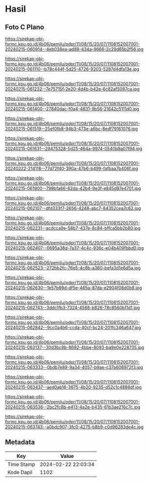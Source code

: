 # Hasil

## Foto C Plano

https://sirekap-obj-formc.kpu.go.id/4b06/pemilu/pdpr/11/08/15/20/07/1108152007001-20240215-060914--4eb038ea-ad89-434a-9666-2c29d65b2f56.jpg

https://sirekap-obj-formc.kpu.go.id/4b06/pemilu/pdpr/11/08/15/20/07/1108152007001-20240215-061110--b78c444f-5d25-4726-9203-5287d4dfa13e.jpg

https://sirekap-obj-formc.kpu.go.id/4b06/pemilu/pdpr/11/08/15/20/07/1108152007001-20240215-061232--7e75715f-2e20-4d4b-b42e-6c82af5087ca.jpg

https://sirekap-obj-formc.kpu.go.id/4b06/pemilu/pdpr/11/08/15/20/07/1108152007001-20240215-061400--27840dac-f0a4-4831-9b56-21642c5111d0.jpg

https://sirekap-obj-formc.kpu.go.id/4b06/pemilu/pdpr/11/08/15/20/07/1108152007001-20240215-061519--25ef0fb8-94b3-473e-a6bc-8edf79161076.jpg

https://sirekap-obj-formc.kpu.go.id/4b06/pemilu/pdpr/11/08/15/20/07/1108152007001-20240215-061631--29475328-5d25-464a-9974-0540b9a07f94.jpg

https://sirekap-obj-formc.kpu.go.id/4b06/pemilu/pdpr/11/08/15/20/07/1108152007001-20240222-214118--77d72f40-390a-47b6-b499-fafbaa7b406f.jpg

https://sirekap-obj-formc.kpu.go.id/4b06/pemilu/pdpr/11/08/15/20/07/1108152007001-20240215-061900--799bfa66-62da-42b4-9e3f-e845d97e4701.jpg

https://sirekap-obj-formc.kpu.go.id/4b06/pemilu/pdpr/11/08/15/20/07/1108152007001-20240215-062107--dfd333f7-2656-4248-abc7-84352cea7c62.jpg

https://sirekap-obj-formc.kpu.go.id/4b06/pemilu/pdpr/11/08/15/20/07/1108152007001-20240215-062231--acdcca9e-58b7-437e-8c84-bffca5bb2b80.jpg

https://sirekap-obj-formc.kpu.go.id/4b06/pemilu/pdpr/11/08/15/20/07/1108152007001-20240215-062407--0695a38d-7a37-4c4c-936c-e04b409fbbd0.jpg

https://sirekap-obj-formc.kpu.go.id/4b06/pemilu/pdpr/11/08/15/20/07/1108152007001-20240215-062523--272bb2fc-76e5-4c6b-a360-befa3d1e6d5a.jpg

https://sirekap-obj-formc.kpu.go.id/4b06/pemilu/pdpr/11/08/15/20/07/1108152007001-20240215-062630--1e57b69d-df5e-465a-87da-e2904f08d0b8.jpg

https://sirekap-obj-formc.kpu.go.id/4b06/pemilu/pdpr/11/08/15/20/07/1108152007001-20240215-062743--3ddc1fb3-7324-4568-b826-78c8560b11d1.jpg

https://sirekap-obj-formc.kpu.go.id/4b06/pemilu/pdpr/11/08/15/20/07/1108152007001-20240215-062842--9cc0a4b6-ccda-40cf-bc24-201fc346a647.jpg

https://sirekap-obj-formc.kpu.go.id/4b06/pemilu/pdpr/11/08/15/20/07/1108152007001-20240215-063137--30d3bc9b-8692-4bbe-8093-ba9e0e228735.jpg

https://sirekap-obj-formc.kpu.go.id/4b06/pemilu/pdpr/11/08/15/20/07/1108152007001-20240215-063333--0bdb7e89-9a34-4057-b9ae-c37a608972f3.jpg

https://sirekap-obj-formc.kpu.go.id/4b06/pemilu/pdpr/11/08/15/20/07/1108152007001-20240215-063437--aed0ab16-3675-4b20-9235-d52c1c4886df.jpg

https://sirekap-obj-formc.kpu.go.id/4b06/pemilu/pdpr/11/08/15/20/07/1108152007001-20240215-063536--2bc2fc8b-e413-4a2e-b435-61b3ae216c7c.jpg

https://sirekap-obj-formc.kpu.go.id/4b06/pemilu/pdpr/11/08/15/20/07/1108152007001-20240215-063743--a0bdc907-3fc0-4275-b8b9-c0d96283de4c.jpg


## Metadata

| Key        | Value               |
| ---------- | ------------------- |
| Time Stamp | 2024-02-22 22:03:34 |
| Kode Dapil | 1102                |



